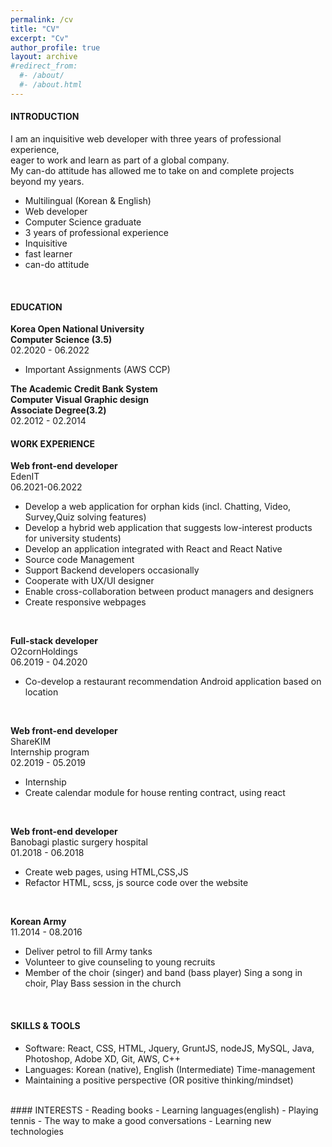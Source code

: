 ```yaml
---
permalink: /cv
title: "CV"
excerpt: "Cv"
author_profile: true
layout: archive
#redirect_from: 
  #- /about/
  #- /about.html
---
```


#### INTRODUCTION 

I am an inquisitive web developer with three years of professional experience,  
eager to work and learn as part of a global company.  
My can-do attitude has allowed me to take on and complete projects beyond my years. 

- Multilingual (Korean & English) 
- Web developer 
- Computer Science graduate
- 3 years of professional experience 
- Inquisitive
- fast learner
- can-do attitude

<br/>

#### EDUCATION

**Korea Open National University  
Computer Science (3.5)**  
02.2020 - 06.2022  
- Important Assignments (AWS CCP)   


**The Academic Credit Bank System    
Computer Visual Graphic design    
Associate Degree(3.2)**  
02.2012 - 02.2014  

#### WORK EXPERIENCE 

**Web front-end developer**      
EdenIT      
06.2021-06.2022    
- Develop a web application for orphan kids (incl. Chatting, Video, Survey,Quiz solving features)
- Develop a hybrid web application that suggests low-interest products for university students)
- Develop an application integrated with React and React Native
- Source code Management
- Support Backend developers occasionally
- Cooperate with UX/UI designer
- Enable cross-collaboration between product managers and designers
- Create responsive webpages  
<br/>


**Full-stack developer**    
O2cornHoldings    
06.2019 - 04.2020    
- Co-develop a restaurant recommendation Android application based on location  

<br/>

**Web front-end developer**    
ShareKIM    
Internship program   
02.2019 - 05.2019    
- Internship  
- Create calendar module for house renting contract, using react
<br/>

**Web front-end developer**    
Banobagi plastic surgery hospital    
01.2018 - 06.2018    
- Create web pages, using HTML,CSS,JS
- Refactor HTML, scss, js source code over the website  
<br/>


**Korean Army**  
11.2014 - 08.2016    
- Deliver petrol to fill Army tanks
- Volunteer to give counseling to young recruits 
- Member of the choir (singer) and band (bass player) Sing a song in choir, Play Bass session in the church  

<br/>

#### SKILLS & TOOLS 

- Software:  React, CSS, HTML, Jquery, GruntJS, nodeJS, MySQL, Java, Photoshop, Adobe XD, Git, AWS, C++  
- Languages: Korean (native), English (Intermediate)
Time-management   
- Maintaining a positive perspective (OR positive thinking/mindset)  

<br/>
#### INTERESTS
- Reading books   
- Learning languages(english)  
- Playing tennis  
- The way to make a good conversations  
- Learning new technologies  





